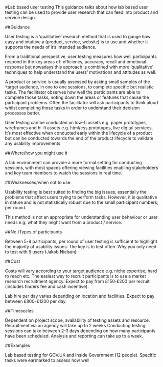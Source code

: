 #Lab based user testing
This guidance talks about how lab based user testing can be used to provide user research that can feed into product and service design.

##Guidance

User testing is a ‘qualitative’ research method that is used to gauge how easy and intuitive a (product, service, website) is to use and whether it supports the needs of it’s intended audience.

From a traditional perspective, user testing measures how well participants respond in the key areas of: efficiency, accuracy, recall and emotional response but nowadays this approach is combined with more ‘qualitative’ techniques to help understand the users’ motivations and attitudes as well. 

A product or service is usually assessed by asking small samples of the ‘target audience, in one to one sessions, to complete specific but realistic tasks. The facilitator observes how well the participants are able to complete those tasks, noting down the areas or features that cause the participant problems. Often the facilitator will ask participants to think aloud whilst completing those tasks in order to understand their decision processes better.

User testing can be conducted on low-fi assets e.g. paper prototypes, wireframes and hi-fi assets e.g. html/css prototypes, live digital services. It’s most effective when conducted early within the lifecycle of a product but can be conducted towards the end of the product lifecycle to validate any usability improvements.

##Where/how you might use it

A lab environment can provide a more formal setting for conducting sessions, with most spaces offering viewing facilities enabling stakeholders and key team members to watch the sessions in real time. 

##Weaknesses/when not to use

Usability testing is best suited to finding the big issues, essentially the problems that affect users trying to perform tasks. However, it is qualitative in nature and is not statistically robust due to the small participant numbers, per round.

This method is not an appropriate for understanding user behaviour or user needs e.g. what they might want from a product / service. 

##No./Types of participants

Between 5-8 participants, per round of user testing is sufficient to highlight the majority of usability issues. The key is to test often. Why you only need to test with 5 users (Jakob Nielsen)

##Cost

Costs will vary according to your target audience e.g. niche expertise, hard to reach etc.
The easiest way to recruit participants is to use a market research recruitment agency. Expect to pay from £150-£200 per recruit (includes finders fee and cash incentive).

Lab hire per day varies depending on location and facilities. Expect to pay between £800-£1200 per day.

##Timescales

Dependent on project scope, availability of testing assets and resource.
Recruitment via an agency will take up to 2 weeks
Conducting testing sessions can take between 2-3 days depending on how many participants have been scheduled. Analysis and reporting can take up to a week.

##Examples

Lab based testing for GOV.UK and Inside Government (12 people). Specific tasks were earmarked to assess how well 